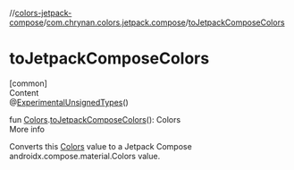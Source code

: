 //[colors-jetpack-compose](../../index.md)/[com.chrynan.colors.jetpack.compose](index.md)/[toJetpackComposeColors](to-jetpack-compose-colors.md)



# toJetpackComposeColors  
[common]  
Content  
@[ExperimentalUnsignedTypes](https://kotlinlang.org/api/latest/jvm/stdlib/kotlin/-experimental-unsigned-types/index.html)()  
  
fun [Colors](../../../colors-theme/colors-theme/com.chrynan.colors.theme/-colors/index.md).[toJetpackComposeColors](to-jetpack-compose-colors.md)(): Colors  
More info  


Converts this [Colors](../../../colors-theme/colors-theme/com.chrynan.colors.theme/-colors/index.md) value to a Jetpack Compose androidx.compose.material.Colors value.

  



